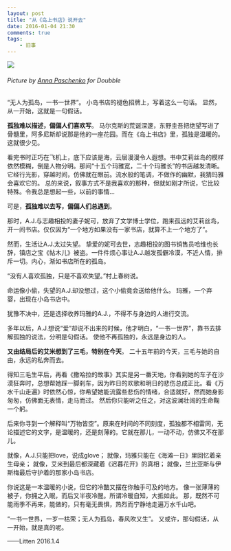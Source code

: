 ```yaml
---
layout: post
title: "从《岛上书店》说开去"
date: 2016-01-04 21:30
comments: true
tags: 
	- 旧事
---
```


![](/assets/blogImg/aj.jpg)
###### Picture by [Anna Paschenko](https://dribbble.com/shots/1188443-Sea) for Doubble ######


“无人为孤岛，一书一世界”。
小岛书店的褪色招牌上，写着这么一句话。
显然，从一开始，这就是一句假话。

**孤独难以描述，偏偏人们喜欢写**。
马尔克斯的荒诞深邃，东野圭吾把绝望写进了骨髓里，阿多尼斯却说那是他的一座花园。而在《岛上书店》里，孤独是温暖的。这就很少见。

看完书时正巧在飞机上，底下应该是海，云层漫漫令人遐想。书中艾莉丝岛的模样依然模糊，倒是人物分明。那间“十五个玛雅宽，二十个玛雅长”的书店越发清晰。它经行光影，穿越时间，仿佛就在眼前。流水般的笔调，不做作的幽默，我猜玛雅会喜欢它的。
总的来说，叙事方式不是我喜欢的那种，但就如刚才所说，它比较特殊。令我总是想起一些，以前的事情…

可是，**孤独难以去写，偏偏人们总遇到**。

<!-- more -->

那时，A.J.与志趣相投的妻子妮可，放弃了文学博士学位，跑来孤远的艾莉丝岛，开一间书店。仅仅因为“一个地方如果没有一家书店，就算不上一个地方了”。

然而，生活让A.J.太过失望。
挚爱的妮可去世，志趣相投的图书销售员哈维也长辞，镇店之宝《帖木儿》被盗。一件件烦心事让A.J.越发孤僻冷漠，不近人情，排斥一切。内心，渐如书店所在的孤岛。

“没有人喜欢孤独，只是不喜欢失望。”村上春树说。

命运像小偷，失望的A.J.却没想过，这个小偷竟会送给他什么。
玛雅，一个弃婴，出现在小岛书店中。

犹豫不决中，还是选择收养玛雅的A.J.，不得不与身边的人进行交流。

多年以后，A.J.想说“爱”却说不出来的时候，他才明白，“一书一世界”，靠书去排解孤独的说法，分明是句假话。
使他不再孤独的，永远是身边的人。

**又由结局后的艾米想到了三毛，特别在今天**。
二十五年前的今天，三毛与她的自由，永远的私奔而去。

得知三毛生平后，再看《撒哈拉的故事》其实是另一番天地，你看到她的车子在沙漠狂奔时，总想帮她踩一脚刹车，因为昨日的欢歌和明日的悲伤总成正比。看《万水千山走遍》时依然心惊，你希望她能流露些悲伤的情绪，合适就好，然而她身影匆匆，仿佛面无表情，走马而过。
然后你只能听之任之，对这波澜壮阔的生命鞠一个躬。

后来你寻到一个解释叫“万物皆空”。原来在时间的不同刻度，孤独都不相雷同，无论描述它的文字，是温暖的，还是刻薄的。它就在那儿，一动不动，仿佛又不在那儿。

就像，A.J.只能把love，说成glove；
就像，玛雅只能在《海滩一日》里回忆着亲生母亲；
就像，艾米到最后都深藏着《迟暮花开》的真相；
就像，兰比亚斯与伊斯梅最后守护着的那家小岛书店。

你说这是一本温暖的小说，但它的冷酷又摆在你触手可及的地方。
像一张薄薄的被子，你拥之入眠，而后又半夜冷醒。所谓冷暖自知，大抵如此。
那，既然不可能雨季不再来，能做的，只有毫无畏惧，热烈而宁静地走遍万水千山吧。

“一书一世界，一岁一枯荣；无人为孤岛，春风吹又生”。
又或许，那句假话，从一开始，就是真的呢。

——Litten 2016.1.4

